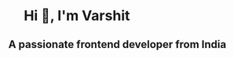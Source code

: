 #  &nbsp;&nbsp;&nbsp;&nbsp;&nbsp;&nbsp;&nbsp;&nbsp;&nbsp;&nbsp;&nbsp;&nbsp; Hi 👋, I'm Varshit 
                                    
##  &nbsp;&nbsp;&nbsp;&nbsp;&nbsp;&nbsp;&nbsp;&nbsp;&nbsp;&nbsp; A passionate frontend developer from India    




                                                           

<!--
**Divar71/Divar71** is a ✨ _special_ ✨ repository because its `README.md` (this file) appears on your GitHub profile.

Here are some ideas to get you started:

- 🔭 I’m currently working on ...
- 🌱 I’m currently learning ...
- 👯 I’m looking to collaborate on ...
- 🤔 I’m looking for help with ...
- 💬 Ask me about ...
- 📫 How to reach me: ...
- 😄 Pronouns: ...
- ⚡ Fun fact: ...
-->

